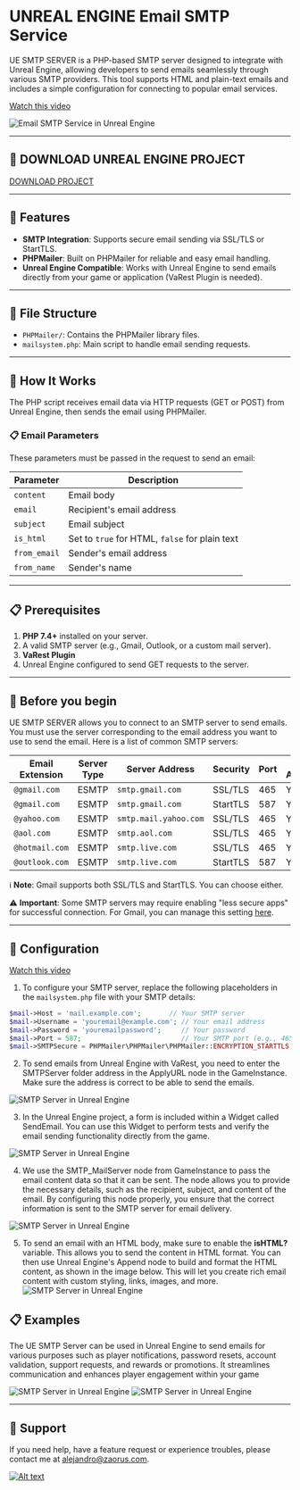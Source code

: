 # UNREAL ENGINE Email SMTP Service

UE SMTP SERVER is a PHP-based SMTP server designed to integrate with Unreal Engine, allowing developers to send emails seamlessly through various SMTP providers. This tool supports HTML and plain-text emails and includes a simple configuration for connecting to popular email services.

[Watch this video](https://www.youtube.com/watch?v=CA4Fh9u37T0)

![Email SMTP Service in Unreal Engine]((https://i.imgur.com/uQuhQZn.jpeg))

---
## 🌟 DOWNLOAD UNREAL ENGINE PROJECT
[DOWNLOAD PROJECT](https://drive.google.com/file/d/14oGSvfizp4nhF1H2DRkHcRb104vfCbxl/view?usp=sharing)

---
## 🌟 Features

- **SMTP Integration**: Supports secure email sending via SSL/TLS or StartTLS.
- **PHPMailer**: Built on PHPMailer for reliable and easy email handling.
- **Unreal Engine Compatible**: Works with Unreal Engine to send emails directly from your game or application (VaRest Plugin is needed).

---

## 📂 File Structure
- `PHPMailer/`: Contains the PHPMailer library files.
- `mailsystem.php`: Main script to handle email sending requests.
---

## 🚀 How It Works

The PHP script receives email data via HTTP requests (GET or POST) from Unreal Engine, then sends the email using PHPMailer.

### 📋 Email Parameters
These parameters must be passed in the request to send an email:

| **Parameter**   | **Description**                         |
|------------------|-----------------------------------------|
| `content`       | Email body                              |
| `email`         | Recipient's email address               |
| `subject`       | Email subject                           |
| `is_html`       | Set to `true` for HTML, `false` for plain text |
| `from_email`    | Sender's email address                  |
| `from_name`     | Sender's name                           |

---

## 📋 Prerequisites
1. **PHP 7.4+** installed on your server.
2. A valid SMTP server (e.g., Gmail, Outlook, or a custom mail server).
3. **VaRest Plugin**
4. Unreal Engine configured to send GET requests to the server.
  
---
## 🚀 Before you begin
UE SMTP SERVER allows you to connect to an SMTP server to send emails. You must use the server corresponding to the email address you want to use to send the email. Here is a list of common SMTP servers:

| **Email Extension** | **Server Type** | **Server Address**    | **Security** | **Port** | **Requires Authentication** |
|---------------------|-----------------|-----------------------|--------------|----------|-----------------------------|
| `@gmail.com`        | ESMTP           | `smtp.gmail.com`       | SSL/TLS      | 465      | Yes                         |
| `@gmail.com`        | ESMTP           | `smtp.gmail.com`       | StartTLS     | 587      | Yes                         |
| `@yahoo.com`        | ESMTP           | `smtp.mail.yahoo.com`  | SSL/TLS      | 465      | Yes                         |
| `@aol.com`          | ESMTP           | `smtp.aol.com`         | SSL/TLS      | 465      | Yes                         |
| `@hotmail.com`      | ESMTP           | `smtp.live.com`        | SSL/TLS      | 465      | Yes                         |
| `@outlook.com`      | ESMTP           | `smtp.live.com`        | StartTLS     | 587      | Yes                         |

ℹ️ **Note**: Gmail supports both SSL/TLS and StartTLS. You can choose either.

⚠️ **Important**: Some SMTP servers may require enabling "less secure apps" for successful connection. For Gmail, you can manage this setting [here](https://myaccount.google.com/lesssecureapps).

---

## 🔧 Configuration
[Watch this video](https://www.youtube.com/watch?v=CA4Fh9u37T0)
1. To configure your SMTP server, replace the following placeholders in the `mailsystem.php` file with your SMTP details:

```php
$mail->Host = 'mail.example.com';       // Your SMTP server
$mail->Username = 'youremail@example.com'; // Your email address
$mail->Password = 'youremailpassword';     // Your password
$mail->Port = 587;                         // Your SMTP port (e.g., 465 for SSL/TLS or 587 for StartTLS)
$mail->SMTPSecure = PHPMailer\PHPMailer\PHPMailer::ENCRYPTION_STARTTLS; // Encryption type (SSL/TLS or StartTLS)
```

2. To send emails from Unreal Engine with VaRest, you need to enter the SMTPServer folder address in the ApplyURL node in the GameInstance. Make sure the address is correct to be able to send the emails.
   
![SMTP Server in Unreal Engine](https://i.imgur.com/r6N50R1.jpeg)

3. In the Unreal Engine project, a form is included within a Widget called SendEmail. You can use this Widget to perform tests and verify the email sending functionality directly from the game.
   
![SMTP Server in Unreal Engine](https://i.imgur.com/xCVGUcw.jpeg)

4. We use the SMTP_MailServer node from GameInstance to pass the email content data so that it can be sent. The node allows you to provide the necessary details, such as the recipient, subject, and content of the email. By configuring this node properly, you ensure that the correct information is sent to the SMTP server for email delivery.
   
![SMTP Server in Unreal Engine](https://i.imgur.com/u7YDyig.jpeg)

5. To send an email with an HTML body, make sure to enable the **isHTML?** variable. This allows you to send the content in HTML format. You can then use Unreal Engine's Append node to build and format the HTML content, as shown in the image below.
This will let you create rich email content with custom styling, links, images, and more.
![SMTP Server in Unreal Engine](https://i.imgur.com/dBYxqli.jpeg)


## 📋 Examples
The UE SMTP Server can be used in Unreal Engine to send emails for various purposes such as player notifications, password resets, account validation, support requests, and rewards or promotions. It streamlines communication and enhances player engagement within your game

![SMTP Server in Unreal Engine](https://i.imgur.com/Yw7H2pC.jpeg)
![SMTP Server in Unreal Engine](https://i.imgur.com/uS29s4A.jpeg)



---

## 📧 Support
If you need help, have a feature request or experience troubles, please contact me at alejandro@zaorus.com.

[![Alt text](https://i.imgur.com/yLnXLhX.png)](https://buymeacoffee.com/alejandrog)




